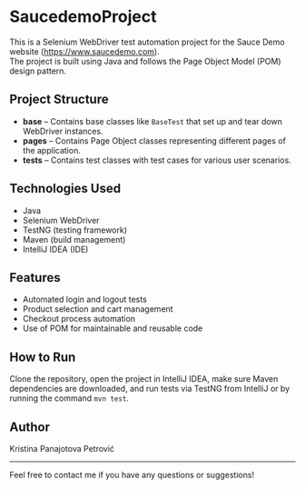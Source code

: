 # SaucedemoProject

This is a Selenium WebDriver test automation project for the Sauce Demo website (https://www.saucedemo.com).  
The project is built using Java and follows the Page Object Model (POM) design pattern.

## Project Structure

- **base** – Contains base classes like `BaseTest` that set up and tear down WebDriver instances.  
- **pages** – Contains Page Object classes representing different pages of the application.  
- **tests** – Contains test classes with test cases for various user scenarios.

## Technologies Used

- Java  
- Selenium WebDriver  
- TestNG (testing framework)  
- Maven (build management)  
- IntelliJ IDEA (IDE)

## Features

- Automated login and logout tests  
- Product selection and cart management  
- Checkout process automation  
- Use of POM for maintainable and reusable code

## How to Run

Clone the repository, open the project in IntelliJ IDEA, make sure Maven dependencies are downloaded, and run tests via TestNG from IntelliJ or by running the command `mvn test`.

## Author

Kristina Panajotova Petrović

---

Feel free to contact me if you have any questions or suggestions!

